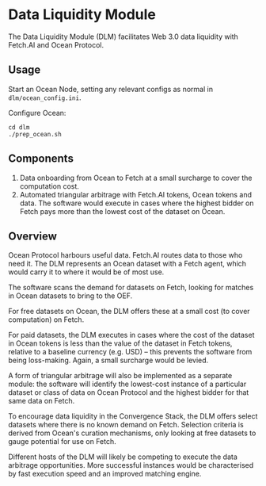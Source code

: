 # Data Liquidity Module

The Data Liquidity Module (DLM) facilitates Web 3.0 data liquidity with Fetch.AI and Ocean Protocol.

## Usage

Start an Ocean Node, setting any relevant configs as normal in `dlm/ocean_config.ini`.

Configure Ocean:
```
cd dlm
./prep_ocean.sh
```


## Components

1. Data onboarding from Ocean to Fetch at a small surcharge to cover the computation cost.
2. Automated triangular arbitrage with Fetch.AI tokens, Ocean tokens and data. The software would execute in cases where the highest bidder on Fetch pays more than the lowest cost of the dataset on Ocean.

## Overview

Ocean Protocol harbours useful data. Fetch.AI routes data to those who need it. The DLM represents an Ocean dataset with a Fetch agent, which would carry it to where it would be of most use.

The software scans the demand for datasets on Fetch, looking for matches in Ocean datasets to bring to the OEF. 

For free datasets on Ocean, the DLM offers these at a small cost (to cover computation) on Fetch.

For paid datasets, the DLM executes in cases where the cost of the dataset in Ocean tokens is less than the value of the dataset in Fetch tokens, relative to a baseline currency (e.g. USD) – this prevents the software from being loss-making. Again, a small surcharge would be levied.

A form of triangular arbitrage will also be implemented as a separate module: the software will identify the lowest-cost instance of a particular dataset or class of data on Ocean Protocol and the highest bidder for that same data on Fetch.

To encourage data liquidity in the Convergence Stack, the DLM offers select datasets where there is no known demand on Fetch. Selection criteria is derived from Ocean's curation mechanisms, only looking at free datasets to gauge potential for use on Fetch.

Different hosts of the DLM will likely be competing to execute the data arbitrage opportunities. More successful instances would be characterised by fast execution speed and an improved matching engine.

